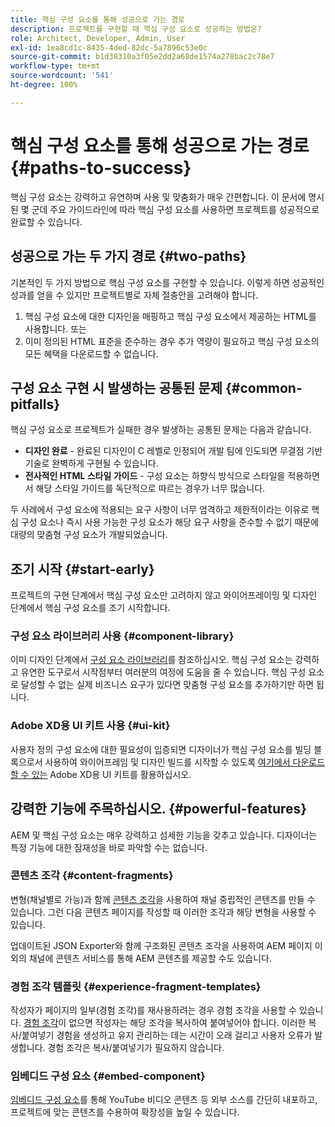 ```yaml
---
title: 핵심 구성 요소를 통해 성공으로 가는 경로
description: 프로젝트를 구현할 때 핵심 구성 요소로 성공하는 방법은?
role: Architect, Developer, Admin, User
exl-id: 1ea8cd1c-8435-4ded-82dc-5a7896c53e0c
source-git-commit: b1d38310a3f05e2dd2a68de1574a278bac2c78e7
workflow-type: tm+mt
source-wordcount: '541'
ht-degree: 100%

---
```



# 핵심 구성 요소를 통해 성공으로 가는 경로 {#paths-to-success}

핵심 구성 요소는 강력하고 유연하며 사용 및 맞춤화가 매우 간편합니다. 이 문서에 명시된 몇 군데 주요 가이드라인에 따라 핵심 구성 요소를 사용하면 프로젝트를 성공적으로 완료할 수 있습니다.

## 성공으로 가는 두 가지 경로 {#two-paths}

기본적인 두 가지 방법으로 핵심 구성 요소를 구현할 수 있습니다. 이렇게 하면 성공적인 성과를 얻을 수 있지만 프로젝트별로 자체 절충안을 고려해야 합니다.

1. 핵심 구성 요소에 대한 디자인을 매핑하고 핵심 구성 요소에서 제공하는 HTML를 사용합니다. 또는
1. 이미 정의된 HTML 표준을 준수하는 경우 추가 역량이 필요하고 핵심 구성 요소의 모든 혜택을 다운로드할 수 없습니다.

## 구성 요소 구현 시 발생하는 공통된 문제 {#common-pitfalls}

핵심 구성 요소로 프로젝트가 실패한 경우 발생하는 공통된 문제는 다음과 같습니다.

* **디자인 완료** - 완료된 디자인이 C 레벨로 인정되어 개발 팀에 인도되면 무결점 기반 기술로 완벽하게 구현될 수 있습니다.
* **전사적인 HTML 스타일 가이드** - 구성 요소는 하향식 방식으로 스타일을 적용하면서 해당 스타일 가이드를 독단적으로 따르는 경우가 너무 많습니다.

두 사례에서 구성 요소에 적용되는 요구 사항이 너무 엄격하고 제한적이라는 이유로 핵심 구성 요소나 즉시 사용 가능한 구성 요소가 해당 요구 사항을 준수할 수 없기 때문에 대량의 맞춤형 구성 요소가 개발되었습니다.

## 조기 시작 {#start-early}

프로젝트의 구현 단계에서 핵심 구성 요소만 고려하지 않고 와이어프레이밍 및 디자인 단계에서 핵심 구성 요소를 조기 시작합니다.

### 구성 요소 라이브러리 사용 {#component-library}

이미 디자인 단계에서 [구성 요소 라이브러리](https://adobe.com/go/aem_cmp_library_kr)를 참조하십시오. 핵심 구성 요소는 강력하고 유연한 도구로서 시작점부터 여러분의 여정에 도움을 줄 수 있습니다. 핵심 구성 요소로 달성할 수 없는 실제 비즈니스 요구가 있다면 맞춤형 구성 요소를 추가하기만 하면 됩니다.

### Adobe XD용 UI 키트 사용 {#ui-kit}

사용자 정의 구성 요소에 대한 필요성이 입증되면 디자이너가 핵심 구성 요소를 빌딩 블록으로서 사용하여 와이어프레임 및 디자인 빌드를 시작할 수 있도록 [여기에서 다운로드할 수 있는](https://experienceleague.adobe.com/docs/experience-manager-learn/assets/AEM-CoreComponents-UI-Kit.xd?lang=ko) Adobe XD용 UI 키트를 활용하십시오.

## 강력한 기능에 주목하십시오. {#powerful-features}

AEM 및 핵심 구성 요소는 매우 강력하고 섬세한 기능을 갖추고 있습니다. 디자이너는 특정 기능에 대한 잠재성을 바로 파악할 수는 없습니다.

### 콘텐츠 조각 {#content-fragments}

변형(채널별로 가능)과 함께 [콘텐츠 조각](https://experienceleague.adobe.com/docs/experience-manager-cloud-service/sites/authoring/fundamentals/content-fragments.html?lang=ko)을 사용하여 채널 중립적인 콘텐츠를 만들 수 있습니다. 그런 다음 콘텐츠 페이지를 작성할 때 이러한 조각과 해당 변형을 사용할 수 있습니다.

업데이트된 JSON Exporter와 함께 구조화된 콘텐츠 조각을 사용하여 AEM 페이지 이외의 채널에 콘텐츠 서비스를 통해 AEM 콘텐츠를 제공할 수도 있습니다.

### 경험 조각 템플릿 {#experience-fragment-templates}

작성자가 페이지의 일부(경험 조각)를 재사용하려는 경우 경험 조각을 사용할 수 있습니다. [경험 조각](https://experienceleague.adobe.com/docs/experience-manager-cloud-service/sites/authoring/fundamentals/experience-fragments.html?lang=ko)이 없으면 작성자는 해당 조각을 복사하여 붙여넣어야 합니다. 이러한 복사/붙여넣기 경험을 생성하고 유지 관리하는 데는 시간이 오래 걸리고 사용자 오류가 발생합니다. 경험 조각은 복사/붙여넣기가 필요하지 않습니다.

### 임베디드 구성 요소 {#embed-component}

[임베디드 구성 요소](/help/components/embed.md)를 통해 YouTube 비디오 콘텐츠 등 외부 소스를 간단히 내포하고, 프로젝트에 맞는 콘텐츠를 수용하여 확장성을 높일 수 있습니다.
